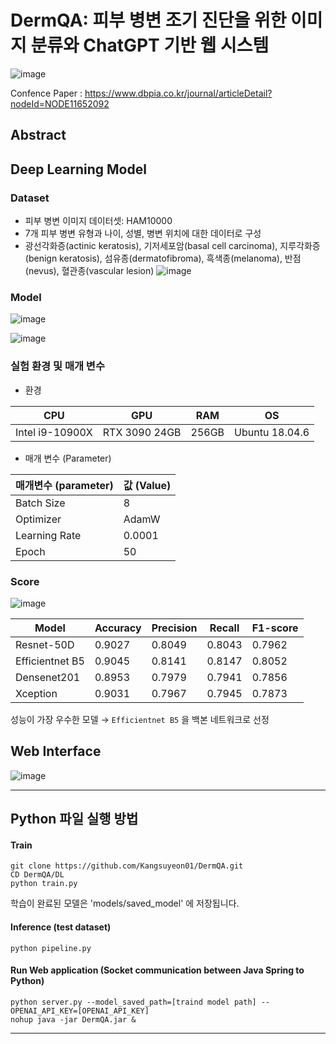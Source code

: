 # DermQA: 피부 병변 조기 진단을 위한 이미지 분류와 ChatGPT 기반 웹 시스템
![image](https://github.com/Kangsuyeon01/DermQA_project/assets/94098065/1ac5b6da-bff1-4b0d-9862-c174d9618330)

Confence Paper : https://www.dbpia.co.kr/journal/articleDetail?nodeId=NODE11652092


## Abstract

## Deep Learning Model

### Dataset
- 피부 병변 이미지 데이터셋: HAM10000
- 7개 피부 병변 유형과 나이, 성별, 병변 위치에 대한 데이터로 구성
- 광선각화증(actinic keratosis), 기저세포암(basal cell carcinoma), 지루각화증(benign keratosis), 섬유종(dermatofibroma), 흑색종(melanoma), 반점(nevus), 혈관종(vascular lesion)
  ![image](https://github.com/Kangsuyeon01/DermQA_project/assets/94098065/1dedb502-d795-42a4-a562-920edeaf26cd)


### Model
![image](https://github.com/Kangsuyeon01/DermQA_project/assets/94098065/02eddf0a-27e8-48a7-865c-b6317a8fd0d1)

![image](https://github.com/Kangsuyeon01/DermQA_project/assets/94098065/7b36a897-6926-448e-929d-8a7a03556fd4)

### 실험 환경 및 매개 변수

- 환경
  
| CPU          | GPU            | RAM  | OS        |
|--------------|----------------|------|-----------|
| Intel i9-10900X | RTX 3090 24GB | 256GB | Ubuntu 18.04.6 |

- 매개 변수 (Parameter)

| 매개변수 (parameter) | 값 (Value)  |
|-------------------|-----------|
| Batch Size        | 8         |
| Optimizer         | AdamW     |
| Learning Rate     | 0.0001    |
| Epoch             | 50        |


### Score

![image](https://github.com/Kangsuyeon01/DermQA_project/assets/94098065/d112c77c-6a93-425c-9379-c4332a3d837c)

| Model           | Accuracy | Precision | Recall | F1-score |
|-----------------|----------|-----------|--------|----------|
| Resnet-50D      | 0.9027   | 0.8049    | 0.8043 | 0.7962   |
| Efficientnet B5 | 0.9045   | 0.8141    | 0.8147 | 0.8052   |
| Densenet201     | 0.8953   | 0.7979    | 0.7941 | 0.7856   |
| Xception        | 0.9031   | 0.7967    | 0.7945 | 0.7873   |

성능이 가장 우수한 모델
  → `Efficientnet B5` 을 백본 네트워크로 선정



## Web Interface
![image](https://github.com/Kangsuyeon01/DermQA_project/assets/94098065/cbba124f-3c9b-4288-8354-e5191ac7814d)

---
## Python 파일 실행 방법

#### Train
```
git clone https://github.com/Kangsuyeon01/DermQA.git
CD DermQA/DL
python train.py
```
학습이 완료된 모델은 'models/saved_model' 에 저장됩니다.
#### Inference (test dataset)
```
python pipeline.py
```
#### Run Web application (Socket communication between Java Spring to Python)
```
python server.py --model_saved_path=[traind model path] --OPENAI_API_KEY=[OPENAI_API_KEY]
nohup java -jar DermQA.jar &
```

--- 

